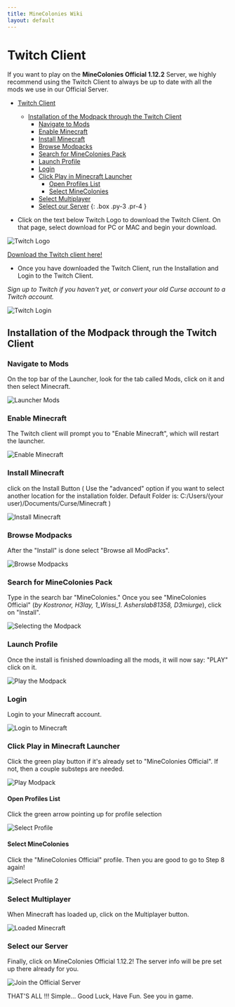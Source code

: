 ```yaml
---
title: MineColonies Wiki
layout: default
---
```

# Twitch Client

If you want to play on the **MineColonies Official 1.12.2** Server, we highly recommend using the Twitch Client to always be up to date with all the mods we use in our Official Server.

- [Twitch Client](#twitch-client)
    - [Installation of the Modpack through the Twitch Client](#installation-of-the-modpack-through-the-twitch-client)
        - [Navigate to Mods](#navigate-to-mods)
        - [Enable Minecraft](#enable-minecraft)
        - [Install Minecraft](#install-minecraft)
        - [Browse Modpacks](#browse-modpacks)
        - [Search for MineColonies Pack](#search-for-minecolonies-pack)
        - [Launch Profile](#launch-profile)
        - [Login](#login)
        - [Click Play in Minecraft Launcher](#click-play-in-minecraft-launcher)
            - [Open Profiles List](#open-profiles-list)
            - [Select MineColonies](#select-minecolonies)
        - [Select Multiplayer](#select-multiplayer)
        - [Select our Server](#select-our-server)
{: .box .py-3 .pr-4 }

- Click on the text below Twitch Logo to download the Twitch Client. On that page, select download for PC or MAC and begin your download.

![Twitch Logo](../../assets/images/installation/twitch_logo.png "Click the link below!")

[Download the Twitch client here!](https://app.twitch.tv/ "Twitch App")

- Once you have downloaded the Twitch Client, run the Installation and Login to the Twitch Client.

*Sign up to Twitch if you haven't yet, or convert your old Curse account to a Twitch account.*

![Twitch Login](../../assets/images/installation/twitch_0.png)

## Installation of the Modpack through the Twitch Client

### Navigate to Mods

On the top bar of the Launcher, look for the tab called Mods, click on it and then select Minecraft.

![Launcher Mods](../../assets/images/installation/twitch_1.png)

### Enable Minecraft

The Twitch client will prompt you to "Enable Minecraft", which will restart the launcher.

![Enable Minecraft](../../assets/images/installation/twitch_2.png)

### Install Minecraft

click on the Install Button ( Use the "advanced" option if you want to select another location for the installation folder. Default Folder is: C:/Users/(your user)/Documents/Curse/Minecraft )

![Install Minecraft](../../assets/images/installation/twitch_3.png)

### Browse Modpacks

After the "Install" is done select "Browse all ModPacks".

![Browse Modpacks](../../assets/images/installation/twitch_4.png)

### Search for MineColonies Pack

Type in the search bar "MineColonies." Once you see "MineColonies Official" (_by Kostronor, H3lay, 1_Wissi_1. Asherslab81358, D3miurge_), click on "Install".

![Selecting the Modpack](../../assets/images/installation/twitch_5.png)

### Launch Profile

Once the install is finished downloading all the mods, it will now say: "PLAY" click on it.

![Play the Modpack](../../assets/images/installation/twitch_6.png)

### Login

Login to your Minecraft account.

![Login to Minecraft](../../assets/images/installation/twitch_7.png)

### Click Play in Minecraft Launcher

Click the green play button if it's already set to "MineColonies Official". If not, then a couple substeps are needed.

![Play Modpack](../../assets/images/installation/twitch_8.png)

#### Open Profiles List

Click the green arrow pointing up for profile selection

![Select Profile](../../assets/images/installation/twitch_8a.png)

#### Select MineColonies

Click the "MineColonies Official" profile. Then you are good to go to Step 8 again!

![Select Profile 2](../../assets/images/installation/twitch_8b.png)

### Select Multiplayer

When Minecraft has loaded up, click on the Multiplayer button.

![Loaded Minecraft](../../assets/images/installation/twitch_9.png)

### Select our Server

Finally, click on MineColonies Official 1.12.2! The server info will be pre set up there already for you.

![Join the Official Server](../../assets/images/installation/twitch_10.png)

THAT'S ALL !!! Simple... Good Luck, Have Fun. See you in game.
